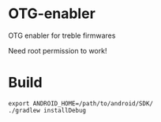 # OTG-enabler
OTG enabler for treble firmwares

Need root permission to work!

# Build
```
export ANDROID_HOME=/path/to/android/SDK/
./gradlew installDebug
```
